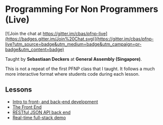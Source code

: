 # Programming For Non Programmers (Live)

[![Join the chat at https://gitter.im/cbas/pfnp-live](https://badges.gitter.im/Join%20Chat.svg)](https://gitter.im/cbas/pfnp-live?utm_source=badge&utm_medium=badge&utm_campaign=pr-badge&utm_content=badge)

Taught by **Sebastiaan Deckers** at **General Assembly (Singapore)**.

This is not a repeat of the first PFNP class that I taught. It follows a much more interactive format where students code during each lesson.

## Lessons
- [Intro to front- and back-end development](lessons/1)
- [The Front End](lessons/2)
- [RESTful JSON API back end](lessons/3)
- [Real-time full-stack demo](lessons/4)
